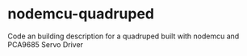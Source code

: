 # nodemcu-quadruped
Code an building description for a quadruped built with nodemcu and PCA9685 Servo Driver
